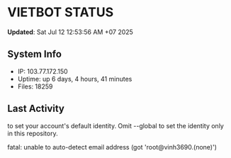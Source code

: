# VIETBOT STATUS
**Updated**: Sat Jul 12 12:53:56 AM +07 2025

## System Info
- IP: 103.77.172.150
- Uptime: up 6 days, 4 hours, 41 minutes
- Files: 18259

## Last Activity

to set your account's default identity.
Omit --global to set the identity only in this repository.

fatal: unable to auto-detect email address (got 'root@vinh3690.(none)')
